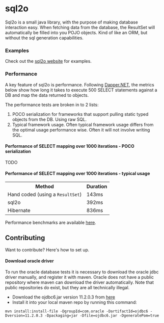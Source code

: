 # sql2o

Sql2o is a small java library, with the purpose of making database interaction easy.
When fetching data from the database, the ResultSet will automatically be filled into you POJO objects.
Kind of like an ORM, but without the sql generation capabilities.

### Examples

Check out the [sql2o website](http://www.sql2o.org) for examples.

### Performance

A key feature of sql2o is performance. Following [Dapper.NET](https://github.com/SamSaffron/dapper-dot-net#performance),
the metrics below show how long it takes to execute 500 SELECT statements against a DB and map the data returned to objects.

The performance tests are broken in to 2 lists:

1. POCO serialization for frameworks that support pulling static typed objects from the DB. Using raw SQL.
2. Typical framework usage. Often typical framework usage differs from the optimal usage performance wise. Often it will not involve writing SQL.

#### Performance of SELECT mapping over 1000 iterations - POCO serialization

TODO

#### Performance of SELECT mapping over 1000 iterations - typical usage

<table>
	<tr>
		<th>Method</th>
		<th>Duration</th>
	</tr>
	<tr>
		<td>Hand coded (using a <code>ResultSet</code>)</td>
		<td>143ms</td>
	</tr>
	<tr>
		<td>sql2o</td>
		<td>392ms</td>
	</tr>
	<tr>
		<td>Hibernate</td>
		<td>836ms</td>
	</tr>
</table>

Performance benchmarks are available [here](/src/test/java/performance/PerformanceTests.cs).

## Contributing

Want to contribute? Here's how to set up.

#### Download oracle driver

To run the oracle database tests it is necessary to download the oracle jdbc driver manually, and register it with maven.
Oracle does not have a public repository where maven can download the driver automatically.
Note that public repositories do exist, but they are all technically illegal.

* Download the ojdbc6.jar version 11.2.0.3 from [here](http://www.oracle.com/technetwork/database/enterprise-edition/jdbc-112010-090769.html)
* Install it into your local maven repo by running this command:
```
mvn install:install-file -DgroupId=com.oracle -DartifactId=ojdbc6 -Dversion=11.2.0.3 -Dpackaging=jar -Dfile=ojdbc6.jar -DgeneratePom=true
```
